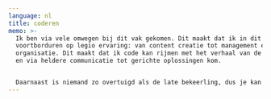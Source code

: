 ```yaml
---
language: nl
title: coderen
memo: >-
  Ik ben via vele omwegen bij dit vak gekomen. Dit maakt dat ik in dit werk kan
  voortborduren op legio ervaring: van content creatie tot management en
  organisatie. Dit maakt dat ik code kan rijmen met het verhaal van de client,
  en via heldere communicatie tot gerichte oplossingen kom.


  Daarnaast is niemand zo overtuigd als de late bekeerling, dus je kan mij haast niet blijer maken dan met een uitdagende codeerkwestie. Ik bezit een onverzadigbare interesse in dit werk, wat zich vertaald in aanstekelijk enthousiasme en mooie resultaten.
---
```

